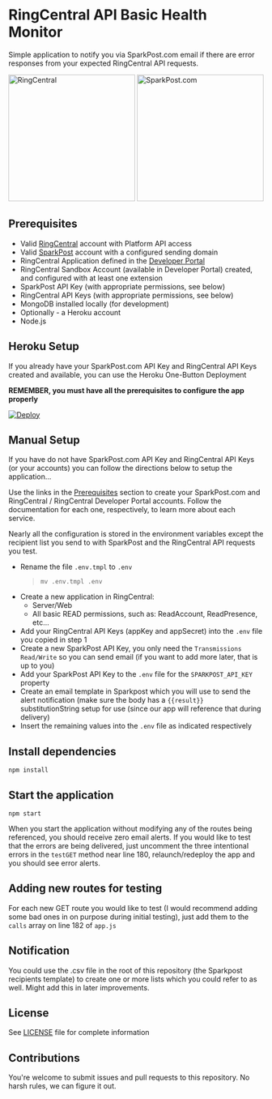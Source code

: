 # RingCentral API Basic Health Monitor

Simple application to notify you via SparkPost.com email if there are error responses from your expected RingCentral API requests.

<img src="http://www.ringcentral.com/content/dam/ringcentral/images/whyringcentral/ringcentral_logo.png" alt="RingCentral" width="250px" height="auto" />
<img src="https://www.sparkpost.com/sites/all/themes/sparkpost/assets/images/sparkpost-logo.png" alt="SparkPost.com" width="250px" height="auto" />

## Prerequisites

* Valid [RingCentral](https://ringcentral.com) account with Platform API access
* Valid [SparkPost](https://sparkpost.com) account with a configured sending domain
* RingCentral Application defined in the [Developer Portal](https://developer.ringcentral.com)
* RingCentral Sandbox Account (available in Developer Portal) created, and configured with at least one extension
* SparkPost API Key (with appropriate permissions, see below)
* RingCentral API Keys (with appropriate permissions, see below)
* MongoDB installed locally (for development)
* Optionally - a Heroku account
* Node.js

## Heroku Setup

If you already have your SparkPost.com API Key and RingCentral API Keys created and available, you can use the Heroku One-Button Deployment

**REMEMBER, you must have all the prerequisites to configure the app properly**

[![Deploy](https://www.herokucdn.com/deploy/button.svg)](https://heroku.com/deploy)

## Manual Setup

If you have do not have SparkPost.com API Key and RingCentral API Keys (or your accounts) you can follow the directions below to setup the application...

Use the links in the [Prerequisites](Prerequisites) section to create your SparkPost.com and RingCentral / RingCentral Developer Portal accounts. Follow the documentation for each one, respectively, to learn more about each service.

Nearly all the configuration is stored in the environment variables except the recipient list you send to with SparkPost and the RingCentral API requests you test.

* Rename the file `.env.tmpl` to `.env`
    > `mv .env.tmpl .env`
* Create a new application in RingCentral:
    * Server/Web
    * All basic READ permissions, such as: ReadAccount, ReadPresence, etc...
* Add your RingCentral API Keys (appKey and appSecret) into the `.env` file you copied in step 1
* Create a new SparkPost API Key, you only need the `Transmissions Read/Write` so you can send email (if you want to add more later, that is up to you)
* Add your SparkPost API Key to the `.env` file for the `SPARKPOST_API_KEY` property
* Create an email template in Sparkpost which you will use to send the alert notification (make sure the body has a `{{result}}` substitutionString setup for use (since our app will reference that during delivery)
* Insert the remaining values into the `.env` file as indicated respectively

## Install dependencies

`npm install`

## Start the application

`npm start`

When you start the application without modifying any of the routes being referenced, you should receive zero email alerts. If you would like to test that the errors are being delivered, just uncomment the three intentional errors in the `testGET` method near line 180, relaunch/redeploy the app and you should see error alerts.

## Adding new routes for testing

For each new GET route you would like to test (I would recommend adding some bad ones in on purpose during initial testing), just add them to the `calls` array on line 182 of `app.js`

## Notification

You could use the .csv file in the root of this repository (the Sparkpost recipients template) to create one or more lists which you could refer to as well. Might add this in later improvements.

## License

See [LICENSE](/LICENSE) file for complete information

## Contributions

You're welcome to submit issues and pull requests to this repository. No harsh rules, we can figure it out.
